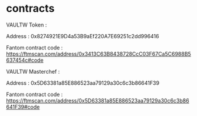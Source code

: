 # contracts

VAULTW Token : 

Address : 0x8274921E9D4a53B9aEf220A7E69251c2dd996416

Fantom contract code : https://ftmscan.com/address/0x3413C63B8438728CcC03F67Ca5C6988B5637454c#code

VAULTW Masterchef : 

Address : 0x5D63381a85E886523aa79129a30c6c3b86641F39

Fantom contract code : https://ftmscan.com/address/0x5D63381a85E886523aa79129a30c6c3b86641F39#code

